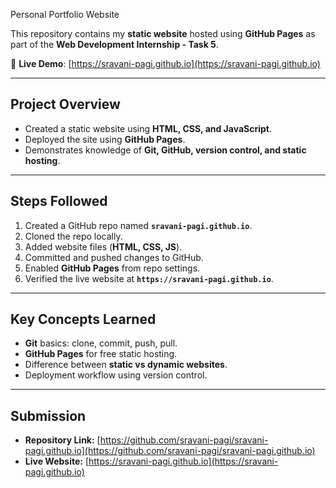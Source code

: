  Personal Portfolio Website  

This repository contains my **static website** hosted using **GitHub Pages** as part of the **Web Development Internship - Task 5**.  

🔗 **Live Demo**: [https://sravani-pagi.github.io](https://sravani-pagi.github.io)  

---

## Project Overview
- Created a static website using **HTML, CSS, and JavaScript**.  
- Deployed the site using **GitHub Pages**.  
- Demonstrates knowledge of **Git, GitHub, version control, and static hosting**.  

---

## Steps Followed
1. Created a GitHub repo named **`sravani-pagi.github.io`**.  
2. Cloned the repo locally.  
3. Added website files (**HTML, CSS, JS**).  
4. Committed and pushed changes to GitHub.  
5. Enabled **GitHub Pages** from repo settings.  
6. Verified the live website at **`https://sravani-pagi.github.io`**.  

---

## Key Concepts Learned
- **Git** basics: clone, commit, push, pull.  
- **GitHub Pages** for free static hosting.  
- Difference between **static vs dynamic websites**.  
- Deployment workflow using version control.  

---

## Submission
- **Repository Link:** [https://github.com/sravani-pagi/sravani-pagi.github.io](https://github.com/sravani-pagi/sravani-pagi.github.io)  
- **Live Website:** [https://sravani-pagi.github.io](https://sravani-pagi.github.io)  

